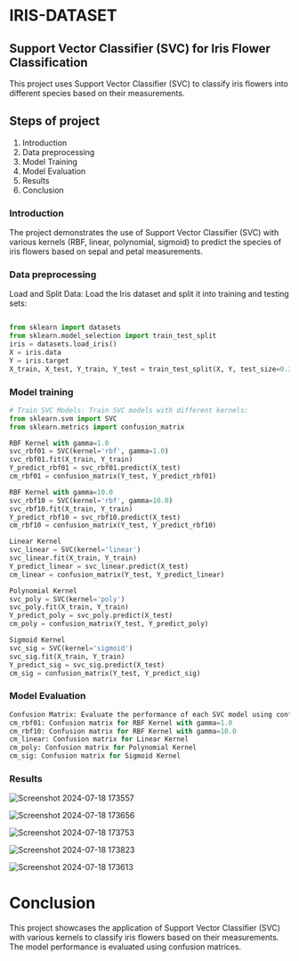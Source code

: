 # IRIS-DATASET

## Support Vector Classifier (SVC) for Iris Flower Classification
This project uses Support Vector Classifier (SVC) to classify iris flowers into different species based on their measurements.

## Steps of project

1. Introduction
2. Data preprocessing
3. Model Training
4. Model Evaluation
5. Results
6. Conclusion


### Introduction
The project demonstrates the use of Support Vector Classifier (SVC) with various kernels (RBF, linear, polynomial, sigmoid) to predict the species of iris flowers based on sepal and petal measurements.

### Data preprocessing
Load and Split Data: Load the Iris dataset and split it into training and testing sets:
```python

from sklearn import datasets
from sklearn.model_selection import train_test_split
iris = datasets.load_iris()
X = iris.data
Y = iris.target
X_train, X_test, Y_train, Y_test = train_test_split(X, Y, test_size=0.3, random_state=1234, stratify=Y)
```

### Model training
``` python
# Train SVC Models: Train SVC models with different kernels:
from sklearn.svm import SVC
from sklearn.metrics import confusion_matrix

RBF Kernel with gamma=1.0
svc_rbf01 = SVC(kernel='rbf', gamma=1.0)
svc_rbf01.fit(X_train, Y_train)
Y_predict_rbf01 = svc_rbf01.predict(X_test)
cm_rbf01 = confusion_matrix(Y_test, Y_predict_rbf01)

RBF Kernel with gamma=10.0
svc_rbf10 = SVC(kernel='rbf', gamma=10.0)
svc_rbf10.fit(X_train, Y_train)
Y_predict_rbf10 = svc_rbf10.predict(X_test)
cm_rbf10 = confusion_matrix(Y_test, Y_predict_rbf10)

Linear Kernel
svc_linear = SVC(kernel='linear')
svc_linear.fit(X_train, Y_train)
Y_predict_linear = svc_linear.predict(X_test)
cm_linear = confusion_matrix(Y_test, Y_predict_linear)

Polynomial Kernel
svc_poly = SVC(kernel='poly')
svc_poly.fit(X_train, Y_train)
Y_predict_poly = svc_poly.predict(X_test)
cm_poly = confusion_matrix(Y_test, Y_predict_poly)

Sigmoid Kernel
svc_sig = SVC(kernel='sigmoid')
svc_sig.fit(X_train, Y_train)
Y_predict_sig = svc_sig.predict(X_test)
cm_sig = confusion_matrix(Y_test, Y_predict_sig)
```
### Model Evaluation
``` python
Confusion Matrix: Evaluate the performance of each SVC model using confusion matrices:
cm_rbf01: Confusion matrix for RBF Kernel with gamma=1.0
cm_rbf10: Confusion matrix for RBF Kernel with gamma=10.0
cm_linear: Confusion matrix for Linear Kernel
cm_poly: Confusion matrix for Polynomial Kernel
cm_sig: Confusion matrix for Sigmoid Kernel
```
### Results

![Screenshot 2024-07-18 173557](https://github.com/user-attachments/assets/67eee90a-3a9f-4b18-a9ad-a0870133528c)

![Screenshot 2024-07-18 173656](https://github.com/user-attachments/assets/72892870-c0a7-4460-a86d-13eba106b749)

![Screenshot 2024-07-18 173753](https://github.com/user-attachments/assets/2380667a-3711-4b98-b475-d6b75f832072)

![Screenshot 2024-07-18 173823](https://github.com/user-attachments/assets/371093d7-1571-4b6a-ac4e-57603a292680)

![Screenshot 2024-07-18 173613](https://github.com/user-attachments/assets/a66caea1-f4b6-406e-94bf-19ef085e059b)


# Conclusion
This project showcases the application of Support Vector Classifier (SVC) with various kernels to classify iris flowers based on their measurements. The model performance is evaluated using confusion matrices.



